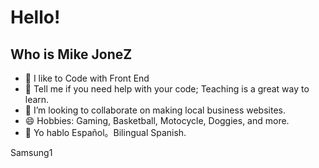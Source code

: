 # Hello!
## Who is Mike JoneZ

- 🔭 I like to Code with Front End
- 🌱 Tell me if you need help with your code; Teaching is a great way to learn.
- 👯 I’m looking to collaborate on making local business websites.
- 😄 Hobbies: Gaming, Basketball, Motocycle, Doggies, and more.
- 💬 Yo hablo Español。Bilingual Spanish. 

Samsung1